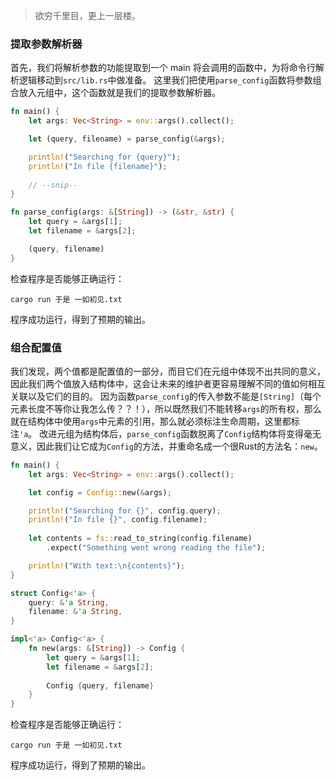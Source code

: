 > <font face = "楷体">欲穷千里目，更上一层楼。</font>

### 提取参数解析器
首先，我们将解析参数的功能提取到一个 main 将会调用的函数中，为将命令行解析逻辑移动到`src/lib.rs`中做准备。
这里我们把使用`parse_config`函数将参数组合放入元组中，这个函数就是我们的提取参数解析器。
```rust
fn main() {
    let args: Vec<String> = env::args().collect();

    let (query, filename) = parse_config(&args);

    println!("Searching for {query}");
    println!("In file {filename}");
    
    // --snip--
}

fn parse_config(args: &[String]) -> (&str, &str) {
    let query = &args[1];
    let filename = &args[2];

    (query, filename)
}
```
检查程序是否能够正确运行：
```shell
cargo run 于是 一如初见.txt
```
程序成功运行，得到了预期的输出。

### 组合配置值
我们发现，两个值都是配置值的一部分，而目它们在元组中体现不出共同的意义，因此我们两个值放入结构体中，这会让未来的维护者更容易理解不同的值如何相互关联以及它们的目的。
因为函数`parse_config`的传入参数不能是`[String]`（每个元素长度不等你让我怎么传？？！），所以既然我们不能转移`args`的所有权，那么就在结构体中使用`args`中元素的引用，那么就必须标注生命周期，这里都标注`'a`。
改进元组为结构体后，`parse_config`函数脱离了`Config`结构体将变得毫无意义，因此我们让它成为`Config`的方法，并重命名成一个很Rust的方法名：`new`。
```rust
fn main() {
    let args: Vec<String> = env::args().collect();

    let config = Config::new(&args);

    println!("Searching for {}", config.query);
    println!("In file {}", config.filename);
    
    let contents = fs::read_to_string(config.filename)
        .expect("Something went wrong reading the file");

    println!("With text:\n{contents}");
}

struct Config<'a> {
    query: &'a String,
    filename: &'a String,
}

impl<'a> Config<'a> {
    fn new(args: &[String]) -> Config {
        let query = &args[1];
        let filename = &args[2];
    
        Config {query, filename}
    }
}
```
检查程序是否能够正确运行：
```shell
cargo run 于是 一如初见.txt
```
程序成功运行，得到了预期的输出。